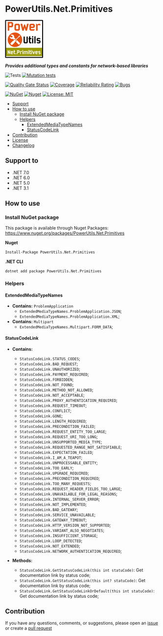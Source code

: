 # PowerUtils.Net.Primitives

![Logo](https://raw.githubusercontent.com/TechNobre/PowerUtils.Net.Primitives/main/assets/logo/logo_128x128.png)

***Provides additional types and constants for network-based libraries***

![Tests](https://github.com/TechNobre/PowerUtils.Net.Primitives/actions/workflows/tests.yml/badge.svg)
[![Mutation tests](https://img.shields.io/endpoint?style=flat&url=https%3A%2F%2Fbadge-api.stryker-mutator.io%2Fgithub.com%2FTechNobre%2FPowerUtils.Net.Primitives%2Fmain)](https://dashboard.stryker-mutator.io/reports/github.com/TechNobre/PowerUtils.Net.Primitives/main)

[![Quality Gate Status](https://sonarcloud.io/api/project_badges/measure?project=TechNobre_PowerUtils.Net.Primitives&metric=alert_status)](https://sonarcloud.io/summary/new_code?id=TechNobre_PowerUtils.Net.Primitives)
[![Coverage](https://sonarcloud.io/api/project_badges/measure?project=TechNobre_PowerUtils.Net.Primitives&metric=coverage)](https://sonarcloud.io/summary/new_code?id=TechNobre_PowerUtils.Net.Primitives)
[![Reliability Rating](https://sonarcloud.io/api/project_badges/measure?project=TechNobre_PowerUtils.Net.Primitives&metric=reliability_rating)](https://sonarcloud.io/summary/new_code?id=TechNobre_PowerUtils.Net.Primitives)
[![Bugs](https://sonarcloud.io/api/project_badges/measure?project=TechNobre_PowerUtils.Net.Primitives&metric=bugs)](https://sonarcloud.io/summary/new_code?id=TechNobre_PowerUtils.Net.Primitives)

[![NuGet](https://img.shields.io/nuget/v/PowerUtils.Net.Primitives.svg)](https://www.nuget.org/packages/PowerUtils.Net.Primitives)
[![Nuget](https://img.shields.io/nuget/dt/PowerUtils.Net.Primitives.svg)](https://www.nuget.org/packages/PowerUtils.Net.Primitives)
[![License: MIT](https://img.shields.io/github/license/TechNobre/PowerUtils.Net.Primitives.svg)](https://github.com/TechNobre/PowerUtils.Net.Primitives/blob/main/LICENSE)


- [Support](#support-to)
- [How to use](#how-to-use)
  - [Install NuGet package](#Installation)
  - [Helpers](#Helpers)
    - [ExtendedMediaTypeNames](#ExtendedMediaTypeNames)
    - [StatusCodeLink](#StatusCodeLink)
- [Contribution](#contribution)
- [License](./LICENSE)
- [Changelog](./CHANGELOG.md)



## Support to <a name="support-to"></a>
- .NET 7.0
- .NET 6.0
- .NET 5.0
- .NET 3.1



## How to use <a name="how-to-use"></a>

### Install NuGet package <a name="Installation"></a>
This package is available through Nuget Packages: https://www.nuget.org/packages/PowerUtils.Net.Primitives

**Nuget**
```bash
Install-Package PowerUtils.Net.Primitives
```

**.NET CLI**
```
dotnet add package PowerUtils.Net.Primitives
```



### Helpers <a name="Helpers"></a>

#### ExtendedMediaTypeNames <a name="ExtendedMediaTypeNames"></a>
- **Contains:** `ProblemApplication`
  - `ExtendedMediaTypeNames.ProblemApplication.JSON`;
  - `ExtendedMediaTypeNames.ProblemApplication.XML`;
- **Contains:** `Multipart`
  - `ExtendedMediaTypeNames.Multipart.FORM_DATA`;

#### StatusCodeLink <a name="StatusCodeLink"></a>
- **Contains:**
  - `StatusCodeLink.STATUS_CODES`;
  - `StatusCodeLink.BAD_REQUEST`;
  - `StatusCodeLink.UNAUTHORIZED`;
  - `StatusCodeLink.PAYMENT_REQUIRED`;
  - `StatusCodeLink.FORBIDDEN`;
  - `StatusCodeLink.NOT_FOUND`;
  - `StatusCodeLink.METHOD_NOT_ALLOWED`;
  - `StatusCodeLink.NOT_ACCEPTABLE`;
  - `StatusCodeLink.PROXY_AUTHENTICATION_REQUIRED`;
  - `StatusCodeLink.REQUEST_TIMEOUT`;
  - `StatusCodeLink.CONFLICT`;
  - `StatusCodeLink.GONE`;
  - `StatusCodeLink.LENGTH_REQUIRED`;
  - `StatusCodeLink.PRECONDITION_FAILED`;
  - `StatusCodeLink.REQUEST_ENTITY_TOO_LARGE`;
  - `StatusCodeLink.REQUEST_URI_TOO_LONG`;
  - `StatusCodeLink.UNSUPPORTED_MEDIA_TYPE`;
  - `StatusCodeLink.REQUESTED_RANGE_NOT_SATISFIABLE`;
  - `StatusCodeLink.EXPECTATION_FAILED`;
  - `StatusCodeLink.I_AM_A_TEAPOT`;
  - `StatusCodeLink.UNPROCESSABLE_ENTITY`;
  - `StatusCodeLink.TOO_EARLY`;
  - `StatusCodeLink.UPGRADE_REQUIRED`;
  - `StatusCodeLink.PRECONDITION_REQUIRED`;
  - `StatusCodeLink.TOO_MANY_REQUESTS`;
  - `StatusCodeLink.REQUEST_HEADER_FIELDS_TOO_LARGE`;
  - `StatusCodeLink.UNAVAILABLE_FOR_LEGAL_REASONS`;
  - `StatusCodeLink.INTERNAL_SERVER_ERROR`;
  - `StatusCodeLink.NOT_IMPLEMENTED`;
  - `StatusCodeLink.BAD_GATEWAY`;
  - `StatusCodeLink.SERVICE_UNAVAILABLE`;
  - `StatusCodeLink.GATEWAY_TIMEOUT`;
  - `StatusCodeLink.HTTP_VERSION_NOT_SUPPORTED`;
  - `StatusCodeLink.VARIANT_ALSO_NEGOTIATES`;
  - `StatusCodeLink.INSUFFICIENT_STORAGE`;
  - `StatusCodeLink.LOOP_DETECTED`;
  - `StatusCodeLink.NOT_EXTENDED`;
  - `StatusCodeLink.NETWORK_AUTHENTICATION_REQUIRED`;

- **Methods:**
  - `StatusCodeLink.GetStatusCodeLink(this int statuCode)`: Get documentation link by status code;
  - `StatusCodeLink.GetStatusCodeLink(this int? statuCode)`: Get documentation link by status code;
  - `StatusCodeLink.GetStatusCodeLinkOrDefault(this int statuCode)`: Get documentation link by status code;



## Contribution <a name="contribution"></a>

If you have any questions, comments, or suggestions, please open an [issue](https://github.com/TechNobre/PowerUtils.Net.Primitives/issues/new/choose) or create a [pull request](https://github.com/TechNobre/PowerUtils.Net.Primitives/compare)